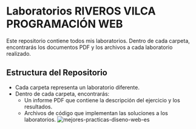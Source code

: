 # Laboratorios RIVEROS VILCA PROGRAMACIÓN WEB

Este repositorio contiene todos mis laboratorios. Dentro de cada carpeta, encontrarás los documentos PDF y los archivos a cada laboratorio realizado.

## Estructura del Repositorio

- Cada carpeta representa un laboratorio diferente.
- Dentro de cada carpeta, encontrarás:
  - Un informe PDF que contiene la descripción del ejercicio y los resultados.
  - Archivos de código que implementan las soluciones a los laboratorios.
![mejores-practicas-diseno-web-es](https://github.com/user-attachments/assets/ea39c7e0-2c80-4aab-a34c-915ac6f5db27)
